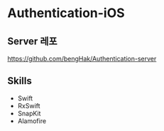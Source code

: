 # Authentication-iOS

## Server 레포

https://github.com/bengHak/Authentication-server


## Skills

- Swift
- RxSwift
- SnapKit
- Alamofire

